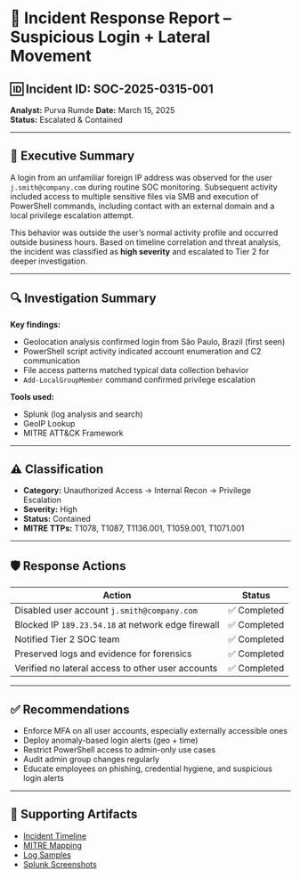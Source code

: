 # 🚨 Incident Response Report – Suspicious Login + Lateral Movement

## 🆔 Incident ID: SOC-2025-0315-001  
**Analyst:** Purva Rumde
**Date:** March 15, 2025  
**Status:** Escalated & Contained

---

## 📝 Executive Summary

A login from an unfamiliar foreign IP address was observed for the user `j.smith@company.com` during routine SOC monitoring. Subsequent activity included access to multiple sensitive files via SMB and execution of PowerShell commands, including contact with an external domain and a local privilege escalation attempt.

This behavior was outside the user’s normal activity profile and occurred outside business hours. Based on timeline correlation and threat analysis, the incident was classified as **high severity** and escalated to Tier 2 for deeper investigation.

---

## 🔍 Investigation Summary

**Key findings:**
- Geolocation analysis confirmed login from São Paulo, Brazil (first seen)
- PowerShell script activity indicated account enumeration and C2 communication
- File access patterns matched typical data collection behavior
- `Add-LocalGroupMember` command confirmed privilege escalation

**Tools used:**
- Splunk (log analysis and search)
- GeoIP Lookup
- MITRE ATT&CK Framework

---

## ⚠️ Classification

- **Category:** Unauthorized Access → Internal Recon → Privilege Escalation  
- **Severity:** High  
- **Status:** Contained  
- **MITRE TTPs:** T1078, T1087, T1136.001, T1059.001, T1071.001

---

## 🛡️ Response Actions

| Action | Status |
|--------|--------|
| Disabled user account `j.smith@company.com` | ✅ Completed |
| Blocked IP `189.23.54.18` at network edge firewall | ✅ Completed |
| Notified Tier 2 SOC team | ✅ Completed |
| Preserved logs and evidence for forensics | ✅ Completed |
| Verified no lateral access to other user accounts | ✅ Completed |

---

## ✅ Recommendations

- Enforce MFA on all user accounts, especially externally accessible ones  
- Deploy anomaly-based login alerts (geo + time)  
- Restrict PowerShell access to admin-only use cases  
- Audit admin group changes regularly  
- Educate employees on phishing, credential hygiene, and suspicious login alerts

---

## 📎 Supporting Artifacts

- [Incident Timeline](./incident_timeline.md)  
- [MITRE Mapping](./mitre_mapping.md)  
- [Log Samples](./log_samples/)  
- [Splunk Screenshots](./screenshots/)  
